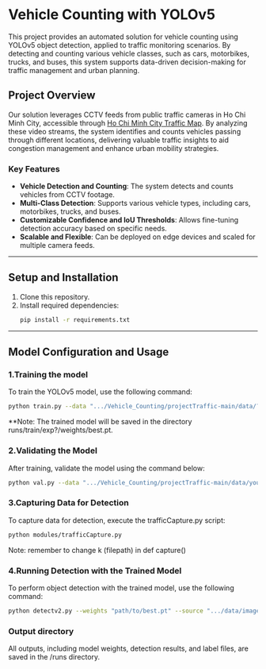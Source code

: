 # Vehicle Counting with YOLOv5

This project provides an automated solution for vehicle counting using YOLOv5 object detection, applied to traffic monitoring scenarios. By detecting and counting various vehicle classes, such as cars, motorbikes, trucks, and buses, this system supports data-driven decision-making for traffic management and urban planning.

## Project Overview

Our solution leverages CCTV feeds from public traffic cameras in Ho Chi Minh City, accessible through [Ho Chi Minh City Traffic Map](http://giaothong.hochiminhcity.gov.vn/Map.aspx). By analyzing these video streams, the system identifies and counts vehicles passing through different locations, delivering valuable traffic insights to aid congestion management and enhance urban mobility strategies.

### Key Features

- **Vehicle Detection and Counting**: The system detects and counts vehicles from CCTV footage.
- **Multi-Class Detection**: Supports various vehicle types, including cars, motorbikes, trucks, and buses.
- **Customizable Confidence and IoU Thresholds**: Allows fine-tuning detection accuracy based on specific needs.
- **Scalable and Flexible**: Can be deployed on edge devices and scaled for multiple camera feeds.

---

## Setup and Installation

1. Clone this repository.
2. Install required dependencies:
   ```bash
   pip install -r requirements.txt

---

## Model Configuration and Usage
### 1.Training the model
To train the YOLOv5 model, use the following command:
```bash
python train.py --data ".../Vehicle_Counting/projectTraffic-main/data/????/data.yaml" --weights yolov5s.pt  --img 640 --batch-size 16 --epochs 50 --device 0

```
**Note: The trained model will be saved in the directory runs/train/exp?/weights/best.pt.

### 2.Validating the Model
After training, validate the model using the command below:
```bash
python val.py --data ".../Vehicle_Counting/projectTraffic-main/data/your_dataset/data.yaml" --weights path/to/best.pt --img 640 --batch-size 16 --device 0

```
### 3.Capturing Data for Detection
To capture data for detection, execute the trafficCapture.py script:
```bash
python modules/trafficCapture.py

```
Note: remember to change k (filepath) in def capture()

### 4.Running Detection with the Trained Model
To perform object detection with the trained model, use the following command:
```bash
python detectv2.py --weights "path/to/best.pt" --source ".../data/images/..." --img 640 --conf-thres 0.25 --device 0 --save-txt --save-conf

```
### Output directory
All outputs, including model weights, detection results, and label files, are saved in the /runs directory.

